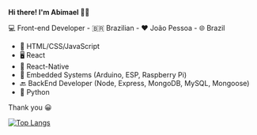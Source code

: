 **Hi there! I'm Abimael 🙋🏽**

💻 Front-end Developer - 🇧🇷 Brazilian - ❤️ João Pessoa - 🌐 Brazil

- 🍵 HTML/CSS/JavaScript
- 🖥️ React
- 📲 React-Native
- 🤖 Embedded Systems (Arduino, ESP, Raspberry Pi)
- 🔙 BackEnd Developer (Node, Express, MongoDB, MySQL, Mongoose)
- 🐍 Python

Thank you 😀

[![Top Langs](https://github-readme-stats.vercel.app/api/top-langs/?username=anuraghazra&layout=compact)](https://github.com/anuraghazra/github-readme-stats)
